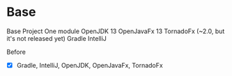 # Base
Base Project
    One module
    OpenJDK 13
    OpenJavaFx 13
    TornadoFx (~2.0, but it's not released yet)
    Gradle
    IntelliJ

Before
-[x] Gradle, IntelliJ, OpenJDK, OpenJavaFx, TornadoFx

